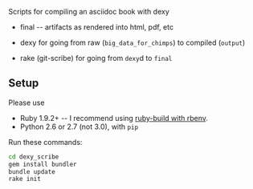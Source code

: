 
Scripts for compiling an asciidoc book with dexy




* final -- artifacts as rendered into html, pdf, etc



* dexy for going from raw (`big_data_for_chimps`) to compiled (`output`)
* rake (git-scribe) for going from `dexy`d to `final`


## Setup

Please use 

* Ruby 1.9.2+ -- I recommend using [ruby-build with rbenv](https://github.com/sstephenson/ruby-build).
* Python 2.6 or 2.7 (not 3.0), with `pip`

Run these commands:

```bash
cd dexy_scribe
gem install bundler
bundle update
rake init
```    
    